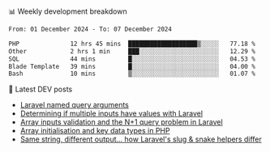 📊 Weekly development breakdown
<!--START_SECTION:waka-->

```txt
From: 01 December 2024 - To: 07 December 2024

PHP              12 hrs 45 mins  ███████████████████▒░░░░░   77.18 %
Other            2 hrs 1 min     ███░░░░░░░░░░░░░░░░░░░░░░   12.29 %
SQL              44 mins         █░░░░░░░░░░░░░░░░░░░░░░░░   04.53 %
Blade Template   39 mins         █░░░░░░░░░░░░░░░░░░░░░░░░   04.00 %
Bash             10 mins         ▒░░░░░░░░░░░░░░░░░░░░░░░░   01.07 %
```

<!--END_SECTION:waka-->

📕 Latest DEV posts
<!-- BLOG-POST-LIST:START -->
- [Laravel named query arguments](https://dev.to/michaelvickersuk/laravel-named-query-arguments-28kd)
- [Determining if multiple inputs have values with Laravel](https://dev.to/michaelvickersuk/determining-if-multiple-inputs-have-values-with-laravel-km6)
- [Array inputs validation and the N+1 query problem in Laravel](https://dev.to/michaelvickersuk/array-inputs-validation-and-the-n1-query-problem-in-laravel-2agb)
- [Array initialisation and key data types in PHP](https://dev.to/michaelvickersuk/array-initialisation-and-key-data-types-in-php-1e5b)
- [Same string, different output... how Laravel&#39;s slug &amp; snake helpers differ](https://dev.to/michaelvickersuk/same-string-different-output-how-laravels-slug-snake-helpers-differ-1ccj)
<!-- BLOG-POST-LIST:END -->
